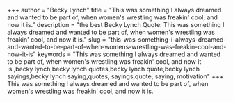 +++
author = "Becky Lynch"
title = "This was something I always dreamed and wanted to be part of, when women's wrestling was freakin' cool, and now it is."
description = "the best Becky Lynch Quote: This was something I always dreamed and wanted to be part of, when women's wrestling was freakin' cool, and now it is."
slug = "this-was-something-i-always-dreamed-and-wanted-to-be-part-of-when-womens-wrestling-was-freakin-cool-and-now-it-is"
keywords = "This was something I always dreamed and wanted to be part of, when women's wrestling was freakin' cool, and now it is.,becky lynch,becky lynch quotes,becky lynch quote,becky lynch sayings,becky lynch saying,quotes, sayings,quote, saying, motivation"
+++
This was something I always dreamed and wanted to be part of, when women's wrestling was freakin' cool, and now it is.
